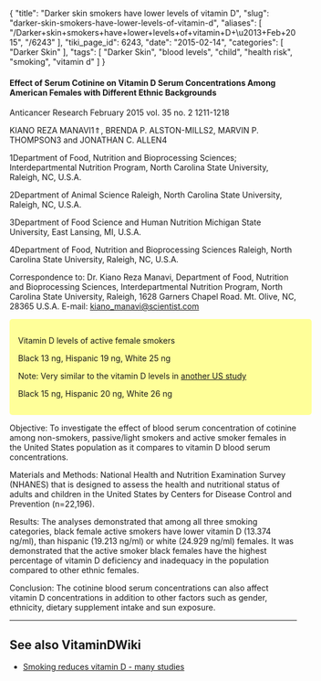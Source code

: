 {
    "title": "Darker skin smokers have lower levels of vitamin D",
    "slug": "darker-skin-smokers-have-lower-levels-of-vitamin-d",
    "aliases": [
        "/Darker+skin+smokers+have+lower+levels+of+vitamin+D+\u2013+Feb+2015",
        "/6243"
    ],
    "tiki_page_id": 6243,
    "date": "2015-02-14",
    "categories": [
        "Darker Skin"
    ],
    "tags": [
        "Darker Skin",
        "blood levels",
        "child",
        "health risk",
        "smoking",
        "vitamin d"
    ]
}


#### Effect of Serum Cotinine on Vitamin D Serum Concentrations Among American Females with Different Ethnic Backgrounds

Anticancer Research February 2015 vol. 35 no. 2 1211-1218 

KIANO REZA MANAVI1⇑, BRENDA P. ALSTON-MILLS2, MARVIN P. THOMPSON3 and JONATHAN C. ALLEN4

1Department of Food, Nutrition and Bioprocessing Sciences; Interdepartmental Nutrition Program, North Carolina State University, Raleigh, NC, U.S.A.

2Department of Animal Science Raleigh, North Carolina State University, Raleigh, NC, U.S.A.

3Department of Food Science and Human Nutrition Michigan State University, East Lansing, MI, U.S.A.

4Department of Food, Nutrition and Bioprocessing Sciences Raleigh, North Carolina State University, Raleigh, NC, U.S.A.

Correspondence to: Dr. Kiano Reza Manavi, Department of Food, Nutrition and Bioprocessing Sciences, Interdepartmental Nutrition Program, North Carolina State University, Raleigh, 1628 Garners Chapel Road. Mt. Olive, NC, 28365 U.S.A. E-mail: kiano_manavi@scientist.com

<div class="border" style="background-color:#FF9;padding:15px;margin:10px 0;border-radius:5px;width:500px">

Vitamin D levels of active female smokers

Black 13 ng, Hispanic 19 ng, White 25 ng

Note: Very similar to the vitamin D levels in [another US study](/tags/another-us-study.html)

Black 15 ng, Hispanic 20 ng, White 26 ng

</div>

Objective: To investigate the effect of blood serum concentration of cotinine among non-smokers, passive/light smokers and active smoker females in the United States population as it compares to vitamin D blood serum concentrations. 

Materials and Methods: National Health and Nutrition Examination Survey (NHANES) that is designed to assess the health and nutritional status of adults and children in the United States by Centers for Disease Control and Prevention (n=22,196). 

Results: The analyses demonstrated that among all three smoking categories, black female active smokers have lower vitamin D (13.374 ng/ml), than hispanic (19.213 ng/ml) or white (24.929 ng/ml) females. It was demonstrated that the active smoker black females have the highest percentage of vitamin D deficiency and inadequacy in the population compared to other ethnic females. 

Conclusion: The cotinine blood serum concentrations can also affect vitamin D concentrations in addition to other factors such as gender, ethnicity, dietary supplement intake and sun exposure.

---

## See also VitaminDWiki

* [Smoking reduces vitamin D - many studies](/posts/smoking-reduces-vitamin-d-many-studies)